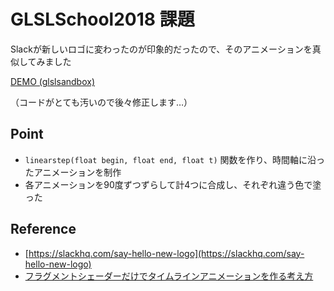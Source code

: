 # GLSLSchool2018 課題

Slackが新しいロゴに変わったのが印象的だったので、そのアニメーションを真似してみました

[DEMO (glslsandbox)](http://glslsandbox.com/e#52059.0)

（コードがとても汚いので後々修正します…）

## Point
- `linearstep(float begin, float end, float t)` 関数を作り、時間軸に沿ったアニメーションを制作
- 各アニメーションを90度ずつずらして計4つに合成し、それぞれ違う色で塗った

## Reference

- [https://slackhq.com/say-hello-new-logo](https://slackhq.com/say-hello-new-logo)
- [フラグメントシェーダーだけでタイムラインアニメーションを作る考え方](https://qiita.com/null_tokyo/items/bb303228d8ad6fdb613f)
